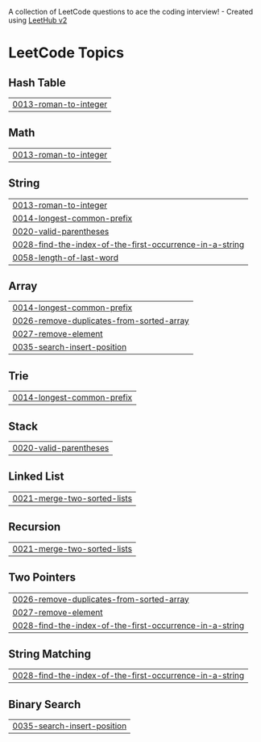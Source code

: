 A collection of LeetCode questions to ace the coding interview! - Created using [LeetHub v2](https://github.com/arunbhardwaj/LeetHub-2.0)
<!---LeetCode Topics Start-->
# LeetCode Topics
## Hash Table
|  |
| ------- |
| [0013-roman-to-integer](https://github.com/koushalchintakayala/Leetcode-Progress/tree/master/0013-roman-to-integer) |
## Math
|  |
| ------- |
| [0013-roman-to-integer](https://github.com/koushalchintakayala/Leetcode-Progress/tree/master/0013-roman-to-integer) |
## String
|  |
| ------- |
| [0013-roman-to-integer](https://github.com/koushalchintakayala/Leetcode-Progress/tree/master/0013-roman-to-integer) |
| [0014-longest-common-prefix](https://github.com/koushalchintakayala/Leetcode-Progress/tree/master/0014-longest-common-prefix) |
| [0020-valid-parentheses](https://github.com/koushalchintakayala/Leetcode-Progress/tree/master/0020-valid-parentheses) |
| [0028-find-the-index-of-the-first-occurrence-in-a-string](https://github.com/koushalchintakayala/Leetcode-Progress/tree/master/0028-find-the-index-of-the-first-occurrence-in-a-string) |
| [0058-length-of-last-word](https://github.com/koushalchintakayala/Leetcode-Progress/tree/master/0058-length-of-last-word) |
## Array
|  |
| ------- |
| [0014-longest-common-prefix](https://github.com/koushalchintakayala/Leetcode-Progress/tree/master/0014-longest-common-prefix) |
| [0026-remove-duplicates-from-sorted-array](https://github.com/koushalchintakayala/Leetcode-Progress/tree/master/0026-remove-duplicates-from-sorted-array) |
| [0027-remove-element](https://github.com/koushalchintakayala/Leetcode-Progress/tree/master/0027-remove-element) |
| [0035-search-insert-position](https://github.com/koushalchintakayala/Leetcode-Progress/tree/master/0035-search-insert-position) |
## Trie
|  |
| ------- |
| [0014-longest-common-prefix](https://github.com/koushalchintakayala/Leetcode-Progress/tree/master/0014-longest-common-prefix) |
## Stack
|  |
| ------- |
| [0020-valid-parentheses](https://github.com/koushalchintakayala/Leetcode-Progress/tree/master/0020-valid-parentheses) |
## Linked List
|  |
| ------- |
| [0021-merge-two-sorted-lists](https://github.com/koushalchintakayala/Leetcode-Progress/tree/master/0021-merge-two-sorted-lists) |
## Recursion
|  |
| ------- |
| [0021-merge-two-sorted-lists](https://github.com/koushalchintakayala/Leetcode-Progress/tree/master/0021-merge-two-sorted-lists) |
## Two Pointers
|  |
| ------- |
| [0026-remove-duplicates-from-sorted-array](https://github.com/koushalchintakayala/Leetcode-Progress/tree/master/0026-remove-duplicates-from-sorted-array) |
| [0027-remove-element](https://github.com/koushalchintakayala/Leetcode-Progress/tree/master/0027-remove-element) |
| [0028-find-the-index-of-the-first-occurrence-in-a-string](https://github.com/koushalchintakayala/Leetcode-Progress/tree/master/0028-find-the-index-of-the-first-occurrence-in-a-string) |
## String Matching
|  |
| ------- |
| [0028-find-the-index-of-the-first-occurrence-in-a-string](https://github.com/koushalchintakayala/Leetcode-Progress/tree/master/0028-find-the-index-of-the-first-occurrence-in-a-string) |
## Binary Search
|  |
| ------- |
| [0035-search-insert-position](https://github.com/koushalchintakayala/Leetcode-Progress/tree/master/0035-search-insert-position) |
<!---LeetCode Topics End-->